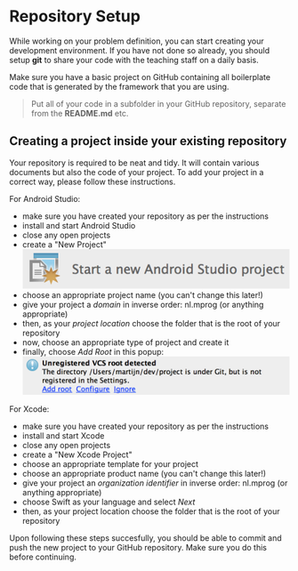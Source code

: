 # Repository Setup

While working on your problem definition, you can start creating your development environment. If
you have not done so already, you should setup **git** to share your code with the teaching staff on
a daily basis.

Make sure you have a basic project on GitHub containing all boilerplate code that is generated by
the framework that you are using.

> Put all of your code in a subfolder in your GitHub repository, separate from the **README.md**
etc.

## Creating a project inside your existing repository

Your repository is required to be neat and tidy. It will contain various documents but also the
code of your project. To add your project in a correct way, please follow these instructions.

For Android Studio:

- make sure you have created your repository as per the instructions
- install and start Android Studio
- close any open projects
- create a "New Project"
  ![](android-start.png)
- choose an appropriate project name (you can't change this later!)
- give your project a *domain* in inverse order: nl.mprog (or anything appropriate)
- then, as your *project location* choose the folder that is the root of your repository
- now, choose an appropriate type of project and create it
- finally, choose *Add Root* in this popup:
  ![](android-add.png)

For Xcode:

- make sure you have created your repository as per the instructions
- install and start Xcode
- close any open projects
- create a "New Xcode Project"
- choose an appropriate template for your project
- choose an appropriate product name (you can't change this later!)
- give your project an *organization identifier* in inverse order: nl.mprog (or anything appropriate)
- choose Swift as your language and select *Next*
- then, as your project location choose the folder that is the root of your repository

Upon following these steps succesfully, you should be able to commit and push the new project to your GitHub repository. Make sure you do this before continuing.
